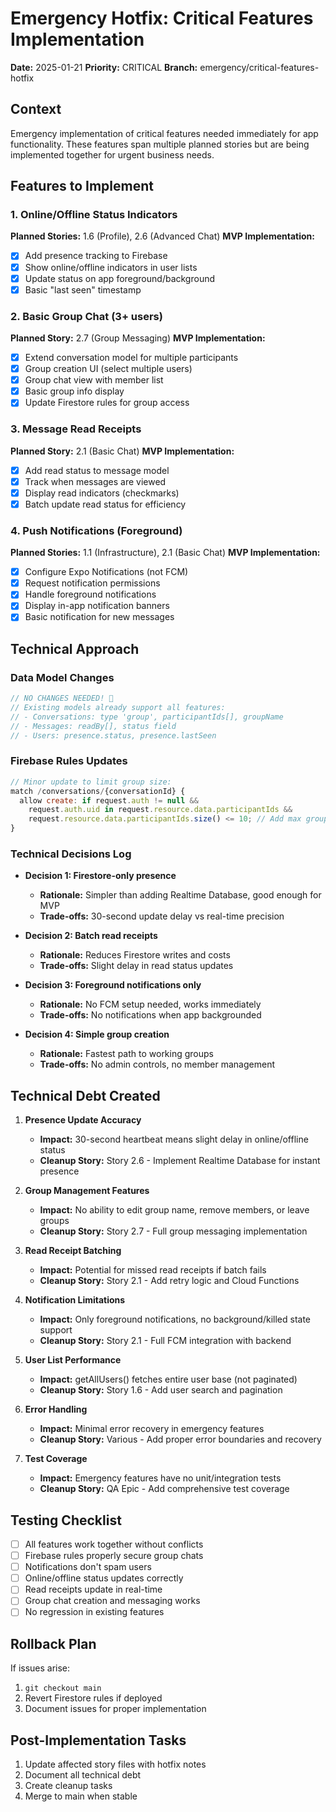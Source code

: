 # Emergency Hotfix: Critical Features Implementation

**Date:** 2025-01-21
**Priority:** CRITICAL
**Branch:** emergency/critical-features-hotfix

## Context

Emergency implementation of critical features needed immediately for app functionality. These features span multiple planned stories but are being implemented together for urgent business needs.

## Features to Implement

### 1. Online/Offline Status Indicators

**Planned Stories:** 1.6 (Profile), 2.6 (Advanced Chat)
**MVP Implementation:**

- [x] Add presence tracking to Firebase
- [x] Show online/offline indicators in user lists
- [x] Update status on app foreground/background
- [x] Basic "last seen" timestamp

### 2. Basic Group Chat (3+ users)

**Planned Story:** 2.7 (Group Messaging)
**MVP Implementation:**

- [x] Extend conversation model for multiple participants
- [x] Group creation UI (select multiple users)
- [x] Group chat view with member list
- [x] Basic group info display
- [x] Update Firestore rules for group access

### 3. Message Read Receipts

**Planned Story:** 2.1 (Basic Chat)
**MVP Implementation:**

- [x] Add read status to message model
- [x] Track when messages are viewed
- [x] Display read indicators (checkmarks)
- [x] Batch update read status for efficiency

### 4. Push Notifications (Foreground)

**Planned Stories:** 1.1 (Infrastructure), 2.1 (Basic Chat)
**MVP Implementation:**

- [x] Configure Expo Notifications (not FCM)
- [x] Request notification permissions
- [x] Handle foreground notifications
- [x] Display in-app notification banners
- [x] Basic notification for new messages

## Technical Approach

### Data Model Changes

```typescript
// NO CHANGES NEEDED! 🎉
// Existing models already support all features:
// - Conversations: type 'group', participantIds[], groupName
// - Messages: readBy[], status field
// - Users: presence.status, presence.lastSeen
```

### Firebase Rules Updates

```javascript
// Minor update to limit group size:
match /conversations/{conversationId} {
  allow create: if request.auth != null &&
    request.auth.uid in request.resource.data.participantIds &&
    request.resource.data.participantIds.size() <= 10; // Add max group size
}
```

### Technical Decisions Log

- **Decision 1: Firestore-only presence**
  - **Rationale:** Simpler than adding Realtime Database, good enough for MVP
  - **Trade-offs:** 30-second update delay vs real-time precision

- **Decision 2: Batch read receipts**
  - **Rationale:** Reduces Firestore writes and costs
  - **Trade-offs:** Slight delay in read status updates

- **Decision 3: Foreground notifications only**
  - **Rationale:** No FCM setup needed, works immediately
  - **Trade-offs:** No notifications when app backgrounded

- **Decision 4: Simple group creation**
  - **Rationale:** Fastest path to working groups
  - **Trade-offs:** No admin controls, no member management

## Technical Debt Created

1. **Presence Update Accuracy**
   - **Impact:** 30-second heartbeat means slight delay in online/offline status
   - **Cleanup Story:** Story 2.6 - Implement Realtime Database for instant presence

2. **Group Management Features**
   - **Impact:** No ability to edit group name, remove members, or leave groups
   - **Cleanup Story:** Story 2.7 - Full group messaging implementation

3. **Read Receipt Batching**
   - **Impact:** Potential for missed read receipts if batch fails
   - **Cleanup Story:** Story 2.1 - Add retry logic and Cloud Functions

4. **Notification Limitations**
   - **Impact:** Only foreground notifications, no background/killed state support
   - **Cleanup Story:** Story 2.1 - Full FCM integration with backend

5. **User List Performance**
   - **Impact:** getAllUsers() fetches entire user base (not paginated)
   - **Cleanup Story:** Story 1.6 - Add user search and pagination

6. **Error Handling**
   - **Impact:** Minimal error recovery in emergency features
   - **Cleanup Story:** Various - Add proper error boundaries and recovery

7. **Test Coverage**
   - **Impact:** Emergency features have no unit/integration tests
   - **Cleanup Story:** QA Epic - Add comprehensive test coverage

## Testing Checklist

- [ ] All features work together without conflicts
- [ ] Firebase rules properly secure group chats
- [ ] Notifications don't spam users
- [ ] Online/offline status updates correctly
- [ ] Read receipts update in real-time
- [ ] Group chat creation and messaging works
- [ ] No regression in existing features

## Rollback Plan

If issues arise:

1. `git checkout main`
2. Revert Firestore rules if deployed
3. Document issues for proper implementation

## Post-Implementation Tasks

1. Update affected story files with hotfix notes
2. Document all technical debt
3. Create cleanup tasks
4. Merge to main when stable
